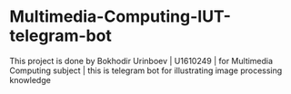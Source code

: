 # Multimedia-Computing-IUT-telegram-bot
This project is done by Bokhodir Urinboev | U1610249 | for Multimedia Computing subject | this is telegram bot for illustrating image processing knowledge  
